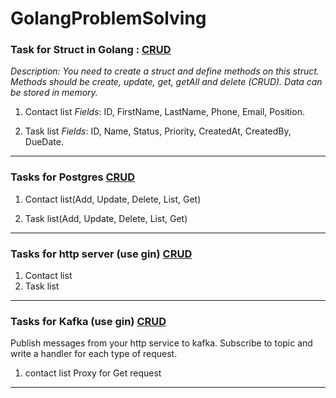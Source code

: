 # GolangProblemSolving
### Task for Struct in Golang : [CRUD](https://github.com/Kodirova/GolangProblemSolving/tree/master/CRUD_STRUCTS) 
*Description: You need to create a struct and define methods on this struct. Methods should be create, update, get, getAll and delete (CRUD). Data can be stored in memory.*

1. Contact list
*Fields*: ID, FirstName, LastName, Phone, Email, Position.

1. Task list
*Fields*: ID, Name, Status, Priority, CreatedAt, CreatedBy, DueDate.
---------------------------------------------------------------------
### Tasks for Postgres [CRUD](https://github.com/Kodirova/GolangProblemSolving/tree/master/TaskPostgres)
1. Contact list(Add, Update, Delete, List, Get)

2. Task list(Add, Update, Delete, List, Get)
---------------------------------------------------------------------
### Tasks for http server (use gin) [CRUD](https://github.com/Kodirova/GolangProblemSolving/tree/master/crudTask)
1. Contact list
2. Task list
---------------------------------------------------------------------
### Tasks for Kafka (use gin) [CRUD](https://github.com/Kodirova/GolangProblemSolving/tree/master/KafkaMicroservice)
Publish messages from your http service to kafka. Subscribe to topic and write a handler for each type of request.

1. contact list 
Proxy for Get request
---------------------------------------------------------------------

